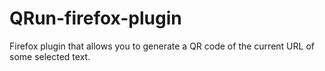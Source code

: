 # QRun-firefox-plugin
Firefox plugin that allows you to generate a QR code of the current URL of some selected text.
